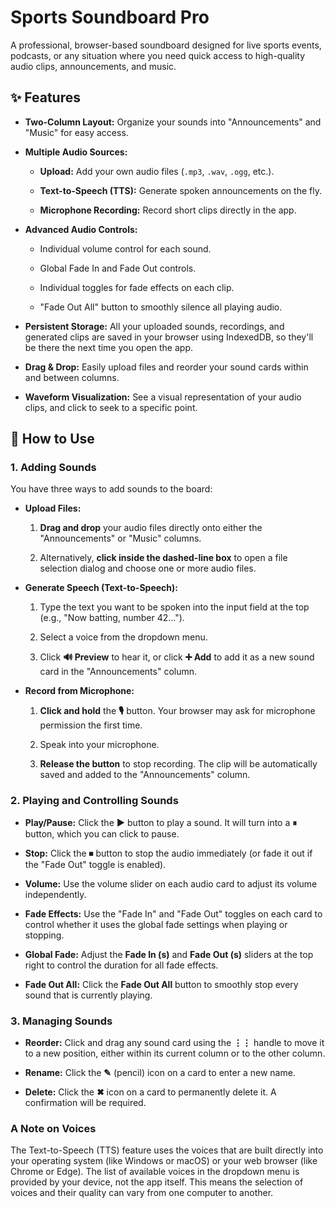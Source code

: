 Sports Soundboard Pro
=======================

A professional, browser-based soundboard designed for live sports events, podcasts, or any situation where you need quick access to high-quality audio clips, announcements, and music.

✨ Features
----------

-   **Two-Column Layout:** Organize your sounds into "Announcements" and "Music" for easy access.

-   **Multiple Audio Sources:**

    -   **Upload:** Add your own audio files (`.mp3`, `.wav`, `.ogg`, etc.).

    -   **Text-to-Speech (TTS):** Generate spoken announcements on the fly.

    -   **Microphone Recording:** Record short clips directly in the app.

-   **Advanced Audio Controls:**

    -   Individual volume control for each sound.

    -   Global Fade In and Fade Out controls.

    -   Individual toggles for fade effects on each clip.

    -   "Fade Out All" button to smoothly silence all playing audio.

-   **Persistent Storage:** All your uploaded sounds, recordings, and generated clips are saved in your browser using IndexedDB, so they'll be there the next time you open the app.

-   **Drag & Drop:** Easily upload files and reorder your sound cards within and between columns.

-   **Waveform Visualization:** See a visual representation of your audio clips, and click to seek to a specific point.

🚀 How to Use
-------------

### 1\. Adding Sounds

You have three ways to add sounds to the board:

-   **Upload Files:**

    1.  **Drag and drop** your audio files directly onto either the "Announcements" or "Music" columns.

    2.  Alternatively, **click inside the dashed-line box** to open a file selection dialog and choose one or more audio files.

-   **Generate Speech (Text-to-Speech):**

    1.  Type the text you want to be spoken into the input field at the top (e.g., "Now batting, number 42...").

    2.  Select a voice from the dropdown menu.

    3.  Click **🔊 Preview** to hear it, or click **➕ Add** to add it as a new sound card in the "Announcements" column.

-   **Record from Microphone:**

    1.  **Click and hold** the **🎙️** button. Your browser may ask for microphone permission the first time.

    2.  Speak into your microphone.

    3.  **Release the button** to stop recording. The clip will be automatically saved and added to the "Announcements" column.

### 2\. Playing and Controlling Sounds

-   **Play/Pause:** Click the **▶** button to play a sound. It will turn into a **⏸** button, which you can click to pause.

-   **Stop:** Click the **⏹** button to stop the audio immediately (or fade it out if the "Fade Out" toggle is enabled).

-   **Volume:** Use the volume slider on each audio card to adjust its volume independently.

-   **Fade Effects:** Use the "Fade In" and "Fade Out" toggles on each card to control whether it uses the global fade settings when playing or stopping.

-   **Global Fade:** Adjust the **Fade In (s)** and **Fade Out (s)** sliders at the top right to control the duration for all fade effects.

-   **Fade Out All:** Click the **Fade Out All** button to smoothly stop every sound that is currently playing.

### 3\. Managing Sounds

-   **Reorder:** Click and drag any sound card using the **⋮⋮** handle to move it to a new position, either within its current column or to the other column.

-   **Rename:** Click the **✎** (pencil) icon on a card to enter a new name.

-   **Delete:** Click the **✖** icon on a card to permanently delete it. A confirmation will be required.

### A Note on Voices

The Text-to-Speech (TTS) feature uses the voices that are built directly into your operating system (like Windows or macOS) or your web browser (like Chrome or Edge). The list of available voices in the dropdown menu is provided by your device, not the app itself. This means the selection of voices and their quality can vary from one computer to another.
